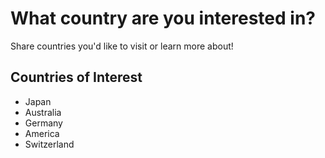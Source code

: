 # What country are you interested in?

Share countries you'd like to visit or learn more about!

## Countries of Interest
- Japan
- Australia
- Germany
- America
- Switzerland
